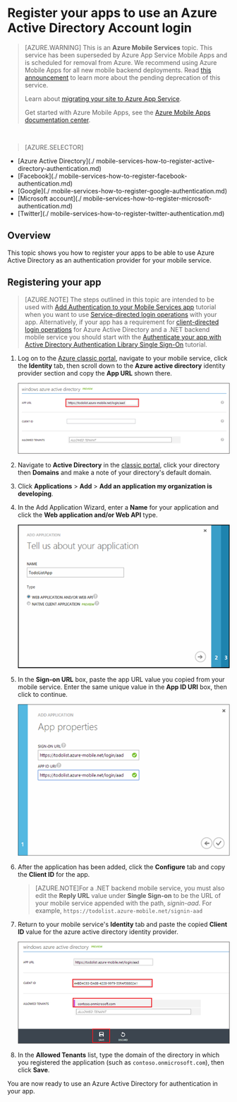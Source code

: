 <properties
	pageTitle="Register for Azure Active Directory authentication | Microsoft Azure"
	description="Learn how to register for Azure Active Directory authentication in your Mobile Services application."
	authors="wesmc7777"
	services="mobile-services"
	documentationCenter=""
	manager="dwrede"
	editor=""/>

<tags
	ms.service="mobile-services"
	ms.workload="mobile"
	ms.tgt_pltfrm="multiple"
	ms.devlang="multiple"
	ms.topic="article"
	ms.date="07/21/2016"
	ms.author="ricksal"/>

# Register your apps to use an Azure Active Directory Account login

>[AZURE.WARNING] This is an **Azure Mobile Services** topic.  This service has been superseded by Azure App Service Mobile Apps and is scheduled for removal from Azure.  We recommend using Azure Mobile Apps for all new mobile backend deployments.  Read [this announcement](https://azure.microsoft.com/blog/transition-of-azure-mobile-services/) to learn more about the pending deprecation of this service.  
> 
> Learn about [migrating your site to Azure App Service](https://azure.microsoft.com/en-us/documentation/articles/app-service-mobile-migrating-from-mobile-services/).
>
> Get started with Azure Mobile Apps, see the [Azure Mobile Apps documentation center](https://azure.microsoft.com/documentation/learning-paths/appservice-mobileapps/).

&nbsp;


> [AZURE.SELECTOR]
- [Azure Active Directory](./
mobile-services-how-to-register-active-directory-authentication.md)
- [Facebook](./
mobile-services-how-to-register-facebook-authentication.md)
- [Google](./
mobile-services-how-to-register-google-authentication.md)
- [Microsoft account](./
mobile-services-how-to-register-microsoft-authentication.md)
- [Twitter](./
mobile-services-how-to-register-twitter-authentication.md)

## Overview

This topic shows you how to register your apps to be able to use Azure Active Directory as an authentication provider for your mobile service.

## Registering your app

>[AZURE.NOTE] The steps outlined in this topic are intended to be used with [Add Authentication to your Mobile Services app](mobile-services-dotnet-backend-windows-universal-dotnet-get-started-users.md) tutorial when you want to use [Service-directed login operations](http://msdn.microsoft.com/library/azure/dn283952.aspx) with your app. Alternatively, if your app has a requirement for [client-directed login operations](http://msdn.microsoft.com/library/azure/jj710106.aspx) for Azure Active Directory and a .NET backend mobile service you should start with the [Authenticate your app with Active Directory Authentication Library Single Sign-On](mobile-services-windows-store-dotnet-adal-sso-authentication.md) tutorial.

1. Log on to the [Azure classic portal], navigate to your mobile service, click the **Identity** tab, then scroll down to the **Azure active directory** identity provider section and copy the **App URL** shown there.

    ![Mobile service app URL for AAD](./media/mobile-services-how-to-register-active-directory-authentication/mobile-services-copy-app-url-waad-auth.png)

2. Navigate to **Active Directory** in the [classic portal], click your directory then **Domains** and make a note of your directory's default domain.

3. Click **Applications** > **Add** > **Add an application my organization is developing**.

4. In the Add Application Wizard, enter a **Name** for your application and click the  **Web application and/or Web API** type.

    ![Name your AAD app](./media/mobile-services-how-to-register-active-directory-authentication/mobile-services-add-app-wizard-1-waad-auth.png)

5. In the **Sign-on URL** box, paste the app URL value you copied from your mobile service. Enter the same unique value in the **App ID URI** box, then click to continue.

    ![Set the AAD app properties](./media/mobile-services-how-to-register-active-directory-authentication/mobile-services-add-app-wizard-2-waad-auth.png)

6. After the application has been added, click the **Configure** tab and copy the **Client ID** for the app.

    >[AZURE.NOTE]For a .NET backend mobile service, you must also edit the **Reply URL** value under **Single Sign-on** to be the URL of your mobile service appended with the path, _signin-aad_. For example,  `https://todolist.azure-mobile.net/signin-aad`

7. Return to your mobile service's **Identity** tab and paste the copied **Client ID** value for the azure active directory identity provider.

    ![](./media/mobile-services-how-to-register-active-directory-authentication/mobile-services-clientid-pasted-waad-auth.png)

8.  In the **Allowed Tenants** list, type the domain of the directory in which you registered the application (such as `contoso.onmicrosoft.com`), then click **Save**.

You are now ready to use an Azure Active Directory for authentication in your app.

<!-- Anchors. -->

<!-- Images. -->


<!-- URLs. -->
[Azure classic portal]: https://manage.windowsazure.com/
[classic portal]: https://manage.windowsazure.com/


